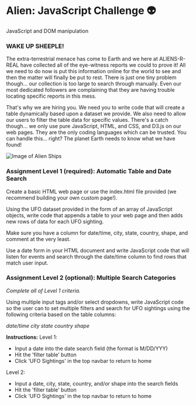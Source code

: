# Alien: JavaScript Challenge :alien:
JavaScript and DOM manipulation

### **WAKE UP SHEEPLE!**
The extra-terrestrial menace has come to Earth and we here at ALIENS-R-REAL have collected all of the eye-witness reports we could to prove it! All we need to do now is put this information online for the world to see and then the matter will finally be put to rest.
There is just one tiny problem though... our collection is too large to search through manually. Even our most dedicated followers are complaining that they are having trouble locating specific reports in this mess.

That's why we are hiring you. We need you to write code that will create a table dynamically based upon a dataset we provide. We also need to allow our users to filter the table data for specific values. There's a catch though... we only use pure JavaScript, HTML, and CSS, and D3.js on our web pages. They are the only coding languages which can be trusted.
You can handle this... right? The planet Earth needs to know what we have found!

![Image of Alien Ships](https://www.wipremiertrivia.com/wp-content/uploads/2020/01/UFO-Wallpaper-1024x640.jpg)

### **Assignment Level 1 (required): Automatic Table and Date Search** 

Create a basic HTML web page or use the index.html file provided (we recommend building your own custom page!).


Using the UFO dataset provided in the form of an array of JavaScript objects, write code that appends a table to your web page and then adds new rows of data for each UFO sighting.

Make sure you have a column for date/time, city, state, country, shape, and comment at the very least.



Use a date form in your HTML document and write JavaScript code that will listen for events and search through the date/time column to find rows that match user input.

### **Assignment Level 2 (optional): Multiple Search Categories**
*Complete all of Level 1 criteria.*

Using multiple input tags and/or select dropdowns, write JavaScript code so the user can to set multiple filters and search for UFO sightings using the following criteria based on the table columns:

*date/time
city
state
country
shape*

**Instructions:**
Level 1:
* Input a date into the date search field (the format is M/DD/YYY)
* Hit the 'filter table' button
* Click 'UFO Sightings' in the top navbar to return to home

Level 2:
* Input a date, city, state, country, and/or shape into the search fields
* Hit the 'filter table' button
* Click 'UFO Sightings' in the top navbar to return to home

